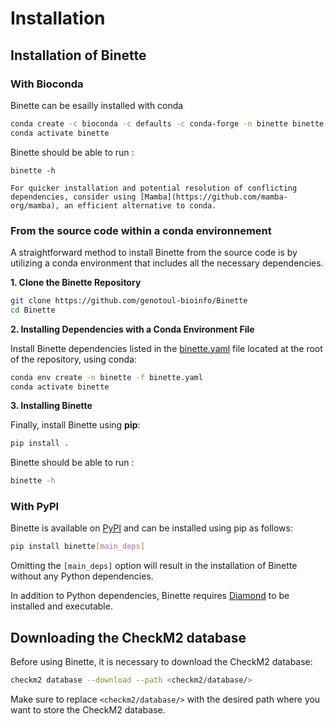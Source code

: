
# Installation

## Installation of Binette

### With Bioconda

Binette can be esailly installed with conda 

```bash
conda create -c bioconda -c defaults -c conda-forge -n binette binette
conda activate binette
```

Binette should be able to run :

```
binette -h
```


```{tip}
For quicker installation and potential resolution of conflicting dependencies, consider using [Mamba](https://github.com/mamba-org/mamba), an efficient alternative to conda.

```


### From the source code within a conda environnement

A straightforward method to install Binette from the source code is by utilizing a conda environment that includes all the necessary dependencies.

**1. Clone the Binette Repository**

```bash
git clone https://github.com/genotoul-bioinfo/Binette
cd Binette
```

**2. Installing Dependencies with a Conda Environment File**

Install Binette dependencies listed in the [binette.yaml](https://github.com/genotoul-bioinfo/Binette/blob/main/binette.yaml) file located at the root of the repository, using conda:

```bash
conda env create -n binette -f binette.yaml
conda activate binette
```

**3. Installing Binette**

Finally, install Binette using **pip**:

```bash
pip install .
```

Binette should be able to run :

```bash
binette -h
```


### With PyPI

Binette is available on [PyPI](https://pypi.org/project/Binette/) and can be installed using pip as follows:

```bash
pip install binette[main_deps]
```

Omitting the `[main_deps]` option will result in the installation of Binette without any Python dependencies.

In addition to Python dependencies, Binette requires [Diamond](https://github.com/bbuchfink/diamond) to be installed and executable.


## Downloading the CheckM2 database

Before using Binette, it is necessary to download the CheckM2 database:

```bash
checkm2 database --download --path <checkm2/database/>
```

Make sure to replace `<checkm2/database/>` with the desired path where you want to store the CheckM2 database.
